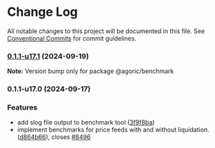 # Change Log

All notable changes to this project will be documented in this file.
See [Conventional Commits](https://conventionalcommits.org) for commit guidelines.

### [0.1.1-u17.1](https://github.com/Agoric/agoric-sdk/compare/@agoric/benchmark@0.1.1-u17.0...@agoric/benchmark@0.1.1-u17.1) (2024-09-19)

**Note:** Version bump only for package @agoric/benchmark





### 0.1.1-u17.0 (2024-09-17)


### Features

* add slog file output to benchmark tool ([3f9f8ba](https://github.com/Agoric/agoric-sdk/commit/3f9f8badf351ec94e2ea6763eb89a6d358b6a4c4))
* implement benchmarks for price feeds with and without liquidation. ([d864b66](https://github.com/Agoric/agoric-sdk/commit/d864b666104beccf5f5ccad222f7a5d23a5ad7d5)), closes [#8496](https://github.com/Agoric/agoric-sdk/issues/8496)
